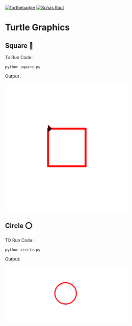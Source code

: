 [![forthebadge](https://forthebadge.com/images/badges/made-with-python.svg)](https://forthebadge.com)
[![Suhas Raut](https://img.shields.io/badge/Made%20By-Suhas%20Raut-%2300C0A3?style=for-the-badge&logo=github&logoColor=00C0A3)](https://github.com/Suhas-Raut)

# Turtle Graphics 

##  Square 🔳

To Run Code : 
```
python square.py
```
Output :

<img align="center" alt="coding" width="400" src="https://github.com/Suhas-Raut/Python-Codes/blob/master/GettingStarted-PythonCodes/Turtle-Graphics/Output1.png">

## Circle ⭕

TO Run Code :
```
python circle.py
```

Output:

<img align="center" alt="coding" width="400" src="https://github.com/Suhas-Raut/Python-Codes/blob/master/GettingStarted-PythonCodes/Turtle-Graphics/Output2.png">

